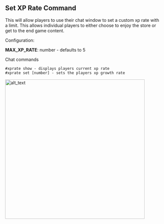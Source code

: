 ## Set XP Rate Command

This will allow players to use their chat window to set a custom xp rate with a limit. This allows individual players to either choose to enjoy the store or get to the end game content. 

Configuration: 

**MAX_XP_RATE**: number - defaults to 5

Chat commands

```
#xprate show - displays players current xp rate
#xprate set [number] - sets the players xp growth rate 

```
[<img src="https://img.youtube.com/vi/XSdfsm3qRIk/0.jpg" alt="alt_text" width="450">](https://www.youtube.com/watch?v=XSdfsm3qRIk)